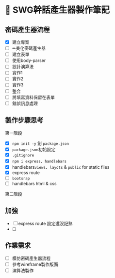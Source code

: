 # 📕 SWG幹話產生器製作筆記

## 密碼產生器流程
- [x] 建立專案
- [ ] ✏美化密碼產生器
- [ ] 建立表單
- [ ] 使用body-parser
- [ ] 設計演算法
- [ ] 實作1
- [ ] 實作2
- [ ] 實作3
- [ ] 整合
- [ ] 將填寫資料保留在表單
- [ ] 錯誤訊息處理

## 製作步驟思考
第一階段
- [x] `npm init -y` 創 `package.json`
- [x] `package.json`初始設定
- [x] `.gitignore`
- [x] `npm i express`、`handlebars`
- [x] handlebars`views`、`layots` & `public` for static files
- [x] express route
- [ ] `bootsrap`
- [ ] handlebars html & css

第二階段

## 加強
- [ ] express route 設定還沒記熟
- [ ] 
 
## 作業需求
- [ ] 模仿密碼產生器流程
- [ ] 參考wireframe製作版面
- [ ] 演算法製作

